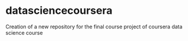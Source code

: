 # datasciencecoursera
Creation of a new repository for the final course project of coursera data science course
